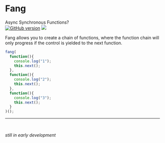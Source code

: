 # Fang
Async Synchronous Functions?   
[![GitHub version](https://badge.fury.io/gh/samueleaton%2Fbaton.svg)](http://badge.fury.io/gh/samueleaton%2Fbaton) <img src="https://img.shields.io/badge/license-MIT-blue.svg">

Fang allows you to create a chain of functions, where the function chain will only progress if the control is yielded to the next function.

```javascript
fang(
  function(){
    console.log("1");
    this.next();
  },
  function(){
    console.log("2");
    this.next();
  },
  function(){
    console.log("3");
    this.next();
  }
)();
```




<hr>

<br>

*still in early development*
